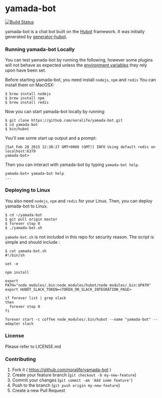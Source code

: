 # yamada-bot

[![Build Status](https://travis-ci.org/noralife/yamada-bot.svg?branch=master)](https://travis-ci.org/noralife/yamada-bot)

yamada-bot is a chat bot built on the [Hubot][hubot] framework. It was
initially generated by [generator-hubot][generator-hubot].

[hubot]: http://hubot.github.com
[generator-hubot]: https://github.com/github/generator-hubot

### Running yamada-bot Locally

You can test yamada-bot by running the following, however some plugins will not
behave as expected unless the [environment variables](#configuration) they rely
upon have been set.

Before starting yamada-bot, you need install `nodejs`, `npm` and `redis`
You can install them on MacOSX:

    $ brew install nodejs
    $ brew install npm
    $ brew install redis

Now you can start yamada-bot locally by running:

    $ git clone https://github.com/noralife/yamada-bot.git
    $ cd yamada-bot
    $ bin/hubot

You'll see some start up output and a prompt:

    [Sat Feb 28 2015 12:38:27 GMT+0000 (GMT)] INFO Using default redis on localhost:6379
    yamada-bot>

Then you can interact with yamada-bot by typing `yamada-bot help`.

    yamada-bot> yamada-bot help
    ...

### Deploying to Linux

You also need `nodejs`, `npm` and `redis` for your Linux.
Then, you can deploy yamada-bot to Linux.

    $ cd ~/yamada-bot
    $ git pull origin master
    $ forever stop 0
    $ ./yamada-bot.sh

`yamada-bot.sh` is not included in this repo for security reason.
The script is simple and should include :

    $ cat yamada-bot.sh
    #!/bin/sh
    
    set -e
    
    npm install
    
    export PATH="node_modules/.bin:node_modules/hubot/node_modules/.bin:$PATH"
    export HUBOT_SLACK_TOKEN=<TOKEN_ON_SLACK_INTEGRATION_PAGE>
    
    if forever list | grep slack
    then
      forever stop 0
    fi

    forever start -c coffee node_modules/.bin/hubot --name "yamada-bot" --adapter slack

### License

Please refer to LICENSE.md

### Contributing

1. Fork it ( https://github.com/noralife/yamada-bot )
2. Create your feature branch (`git checkout -b my-new-feature`)
3. Commit your changes (`git commit -am 'Add some feature'`)
4. Push to the branch (`git push origin my-new-feature`)
5. Create a new Pull Request
